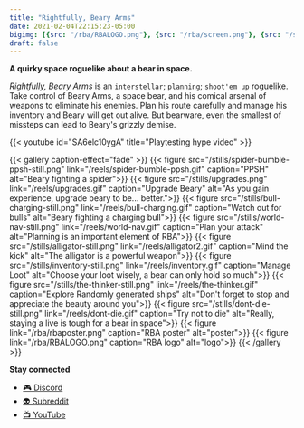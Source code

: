 ```yaml
---
title: "Rightfully, Beary Arms"
date: 2021-02-04T22:15:23-05:00
bigimg: [{src: "/rba/RBALOGO.png"}, {src: "/rba/screen.png"}, {src: "/stills/the-thinker-still.png"}]
draft: false
---
```


**A quirky space roguelike about a bear in space.**

_Rightfully, Beary Arms_ is an `interstellar`; `planning`; `shoot'em up` roguelike. Take control of Beary Arms, a space bear, and his comical arsenal of weapons to eliminate  his enemies. Plan his route carefully and manage his inventory and Beary will get out alive. But bearware, even the smallest of missteps can lead to Beary's grizzly demise.

{{< youtube id="SA6elc10ygA" title="Playtesting hype video" >}}

{{< gallery caption-effect="fade" >}}
  {{< figure src="/stills/spider-bumble-ppsh-still.png" link="/reels/spider-bumble-ppsh.gif" caption="PPSH" alt="Beary fighting a spider">}}
  {{< figure src="/stills/upgrades.png" link="/reels/upgrades.gif" caption="Upgrade Beary" alt="As you gain experience, upgrade beary to be... better.">}}
  {{< figure src="/stills/bull-charging-still.png" link="/reels/bull-charging.gif" caption="Watch out for bulls" alt="Beary fighting a charging bull">}}
  {{< figure src="/stills/world-nav-still.png" link="/reels/world-nav.gif" caption="Plan your attack" alt="Planning is an important element of RBA">}}
  {{< figure src="/stills/alligator-still.png" link="/reels/alligator2.gif" caption="Mind the kick" alt="The alligator is a powerful weapon">}}
  {{< figure src="/stills/inventory-still.png" link="/reels/inventory.gif" caption="Manage Loot" alt="Choose your loot wisely, a bear can only hold so much">}}
  {{< figure src="/stills/the-thinker-still.png" link="/reels/the-thinker.gif" caption="Explore Randomly generated ships" alt="Don't forget to stop and appreciate the beauty around you">}}
  {{< figure src="/stills/dont-die-still.png" link="/reels/dont-die.gif" caption="Try not to die" alt="Really, staying a live is tough for a bear in space">}}
  {{< figure link="/rba/rbaposter.png" caption="RBA poster" alt="poster">}}
  {{< figure link="/rba/RBALOGO.png" caption="RBA logo" alt="logo">}}
{{< /gallery >}}



__Stay connected__

- [🎮 Discord](https://discord.gg/5RmvYfN)
- [👽 Subreddit](https://www.reddit.com/r/rightfullybearyarms/)
- [📺 YouTube](https://www.youtube.com/channel/UCzTDyrptoPeAI7PSxHWb-Kg)
